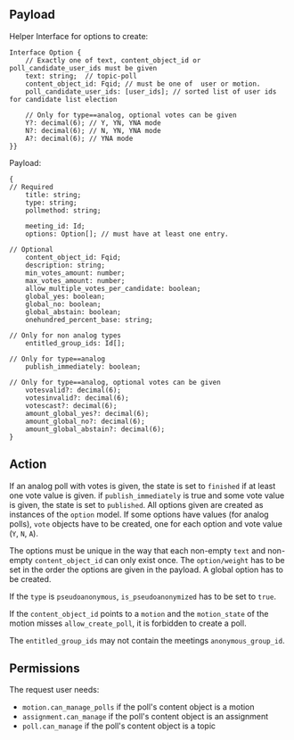 ## Payload

Helper Interface for options to create:
```
Interface Option {
    // Exactly one of text, content_object_id or poll_candidate_user_ids must be given
    text: string;  // topic-poll
    content_object_id: Fqid; // must be one of  user or motion.
    poll_candidate_user_ids: [user_ids]; // sorted list of user ids for candidate list election

    // Only for type==analog, optional votes can be given
    Y?: decimal(6); // Y, YN, YNA mode
    N?: decimal(6); // N, YN, YNA mode
    A?: decimal(6); // YNA mode
}}
```

Payload:
```
{
// Required
    title: string;
    type: string;
    pollmethod: string;

    meeting_id: Id;
    options: Option[]; // must have at least one entry.

// Optional
    content_object_id: Fqid;
    description: string;
    min_votes_amount: number;
    max_votes_amount: number;
    allow_multiple_votes_per_candidate: boolean;
    global_yes: boolean;
    global_no: boolean;
    global_abstain: boolean;
    onehundred_percent_base: string;

// Only for non analog types
    entitled_group_ids: Id[];

// Only for type==analog
    publish_immediately: boolean;

// Only for type==analog, optional votes can be given
    votesvalid?: decimal(6);
    votesinvalid?: decimal(6);
    votescast?: decimal(6);
    amount_global_yes?: decimal(6);
    amount_global_no?: decimal(6);
    amount_global_abstain?: decimal(6);
}
```

## Action
If an analog poll with votes is given, the state is set to `finished` if at least one vote value is given. if `publish_immediately` is true and some vote value is given, the state is set to `published`. All options given are created as instances of the `option` model. If some options have values (for analog polls), `vote` objects have to be created, one for each option and vote value (`Y`, `N`, `A`).

The options must be unique in the way that each non-empty `text` and non-empty `content_object_id` can only exist once. The `option/weight` has to be set in the order the options are given in the payload. A global option has to be created.

If the `type` is `pseudoanonymous`, `is_pseudoanonymized` has to be set to `true`.

If the `content_object_id` points to a `motion` and the `motion_state` of the motion misses `allow_create_poll`, it is forbidden to create a poll.

The `entitled_group_ids` may not contain the meetings `anonymous_group_id`.

## Permissions
The request user needs:
- `motion.can_manage_polls` if the poll's content object is a motion
- `assignment.can_manage` if the poll's content object is an assignment
- `poll.can_manage` if the poll's content object is a topic
